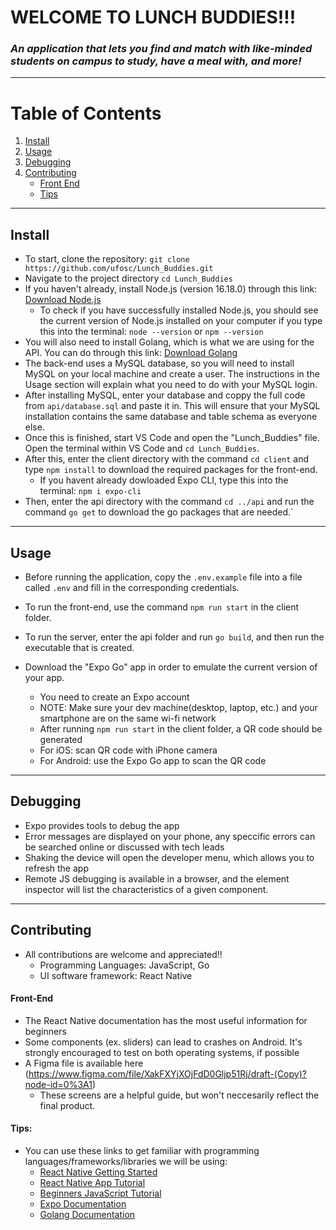# WELCOME TO LUNCH BUDDIES!!!
### _An application that lets you find and match with like-minded students on campus to study, have a meal with, and more!_
---
# Table of Contents
1. [Install](#install)
2. [Usage](#usage)
3. [Debugging](#debugging)
4. [Contributing](#contributing)
    - [Front End](#front-end)
    - [Tips](#tips)

---
## Install

- To start, clone the repository: `git clone https://github.com/ufosc/Lunch_Buddies.git`
- Navigate to the project directory `cd Lunch_Buddies`
- If you haven't already, install Node.js (version 16.18.0) through this link: [Download Node.js](https://nodejs.org/en/)
    - To check if you have successfully installed Node.js, you should see the current version of Node.js installed on your computer if you type this into the terminal: 
    `node --version` or `npm --version`
- You will also need to install Golang, which is what we are using for the API. You can do through this link: [Download Golang](https://go.dev/dl/)
- The back-end uses a MySQL database, so you will need to install MySQL on your local machine and create a user. The instructions in the Usage section will explain what you need to do with your MySQL login. 
- After installing MySQL, enter your database and coppy the full code from `api/database.sql` and paste it in. This will ensure that your MySQL installation contains the same database and table schema as everyone else. 
- Once this is finished, start VS Code and open the "Lunch_Buddies" file. Open the terminal within VS Code and `cd Lunch_Buddies`. 
- After this, enter the client directory with the command `cd client` and type `npm install` to download the required packages for the front-end.
    - If you havent already dowloaded Expo CLI, type this into the terminal: `npm i expo-cli`
- Then, enter the api directory with the command `cd ../api` and run the command `go get` to download the go packages that are needed.`
    
---
## Usage
- Before running the application, copy the `.env.example` file into a file called `.env` and fill in the corresponding credentials.
- To run the front-end, use the command `npm run start` in the client folder.
- To run the server, enter the api folder and run `go build`, and then run the executable that is created.

- Download the "Expo Go" app in order to emulate the current version of your app.
    - You need to create an Expo account
    - NOTE: Make sure your dev machine(desktop, laptop, etc.) and your smartphone are on the same wi-fi network
    - After running `npm run start` in the client folder, a QR code should be generated  
    - For iOS: scan QR code with iPhone camera
    - For Android: use the Expo Go app to scan the QR code
    
---    
## Debugging
- Expo provides tools to debug the app
- Error messages are displayed on your phone, any speccific errors can be searched online or discussed with tech leads
- Shaking the device will open the developer menu, which allows you to refresh the app
- Remote JS debugging is available in a browser, and the element inspector will list the characteristics of a given component.

---
## Contributing
- All contributions are welcome and appreciated!!
    - Programming Languages: JavaScript, Go
    - UI software framework: React Native
    
#### Front-End
- The React Native documentation has the most useful information for beginners
- Some components (ex. sliders) can lead to crashes on Android. It's strongly encouraged to test on both operating systems, if possible
- A Figma file is available here (https://www.figma.com/file/XakFXYjXOjFdD0Gljp51Rj/draft-(Copy)?node-id=0%3A1) 
    - These screens are a helpful guide, but won't neccesarily reflect the final product.

#### Tips:
- You can use these links to get familiar with programming languages/frameworks/libraries we will be using:
    - [React Native Getting Started](https://reactnative.dev/docs/environment-setup)
    - [React Native App Tutorial](https://www.youtube.com/watch?v=0-S5a0eXPoc)
    - [Beginners JavaScript Tutorial](https://www.youtube.com/watch?v=PkZNo7MFNFg&t=2783s)
    - [Expo Documentation](https://docs.expo.dev/)
    - [Golang Documentation](https://go.dev/doc/)
   
   
